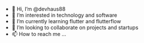 - 👋 Hi, I’m @devhaus88
- 👀 I’m interested in technology and software
- 🌱 I’m currently learning flutter and flutterflow
- 💞️ I’m looking to collaborate on projects and startups
- 📫 How to reach me ...

<!---
devhaus88/devhaus88 is a ✨ special ✨ repository because its `README.md` (this file) appears on your GitHub profile.
You can click the Preview link to take a look at your changes.
--->
